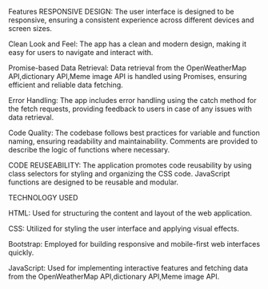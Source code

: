 Features
RESPONSIVE DESIGN: The user interface is designed to be responsive, ensuring a consistent experience across different devices and screen sizes.

Clean Look and Feel: The app has a clean and modern design, making it easy for users to navigate and interact with.

Promise-based Data Retrieval: Data retrieval from the OpenWeatherMap API,dictionary API,Meme image API is handled using Promises, ensuring efficient and reliable data fetching.

Error Handling: The app includes error handling using the catch method for the fetch requests, providing feedback to users in case of any issues with data retrieval.

Code Quality: The codebase follows best practices for variable and function naming, ensuring readability and maintainability. Comments are provided to describe the logic of functions where necessary.

CODE REUSEABILITY: The application promotes code reusability by using class selectors for styling and organizing the CSS code. JavaScript functions are designed to be reusable and modular.

TECHNOLOGY USED

HTML: Used for structuring the content and layout of the web application.

CSS: Utilized for styling the user interface and applying visual effects.

Bootstrap: Employed for building responsive and mobile-first web interfaces quickly.

JavaScript: Used for implementing interactive features and fetching data from the OpenWeatherMap API,dictionary API,Meme image API.
